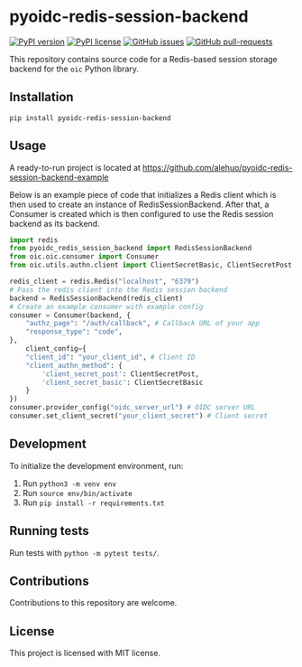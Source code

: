 # pyoidc-redis-session-backend

[![PyPI version](https://badge.fury.io/py/pyoidc-redis-session-backend.svg)](https://badge.fury.io/py/pyoidc-redis-session-backend) [![PyPI license](https://img.shields.io/pypi/l/pyoidc-redis-session-backend.svg)](https://pypi.python.org/pypi/pyoidc-redis-session-backend/) [![GitHub issues](https://img.shields.io/github/issues/alehuo/pyoidc-redis-session-backend.svg)](https://GitHub.com/alehuo/pyoidc-redis-session-backend/issues/) [![GitHub pull-requests](https://img.shields.io/github/issues-pr/alehuo/pyoidc-redis-session-backend.svg)](https://GitHub.com/alehuo/pyoidc-redis-session-backend/pulls/)

This repository contains source code for a Redis-based session storage backend for the `oic` Python library.

## Installation

`pip install pyoidc-redis-session-backend`

## Usage

A ready-to-run project is located at https://github.com/alehuo/pyoidc-redis-session-backend-example

Below is an example piece of code that initializes a Redis client which is then used to create an instance of RedisSessionBackend. After that, a Consumer is created which is then configured to use the Redis session backend as its backend.

```python
import redis
from pyoidc_redis_session_backend import RedisSessionBackend
from oic.oic.consumer import Consumer
from oic.utils.authn.client import ClientSecretBasic, ClientSecretPost

redis_client = redis.Redis("localhost", "6379")
# Pass the redis client into the Redis session backend
backend = RedisSessionBackend(redis_client)
# Create an example consumer with example config
consumer = Consumer(backend, {
    "authz_page": "/auth/callback", # Callback URL of your app
    "response_type": "code",
},
    client_config={
    "client_id": "your_client_id", # Client ID
    "client_authn_method": {
        'client_secret_post': ClientSecretPost,
        'client_secret_basic': ClientSecretBasic
    }
})
consumer.provider_config("oidc_server_url") # OIDC server URL
consumer.set_client_secret("your_client_secret") # Client secret
```

## Development

To initialize the development environment, run:

1. Run `python3 -m venv env`
2. Run `source env/bin/activate`
3. Run `pip install -r requirements.txt`

## Running tests

Run tests with `python -m pytest tests/`.

## Contributions

Contributions to this repository are welcome.

## License

This project is licensed with MIT license.
